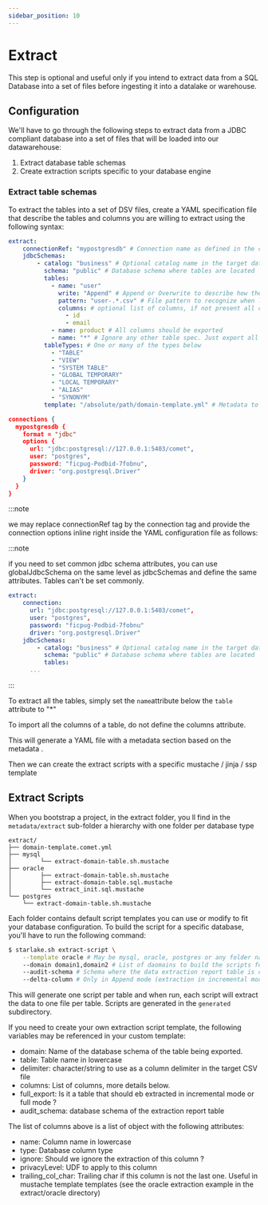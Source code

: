 ```yaml
---
sidebar_position: 10
---
```


# Extract

This step is optional and useful only if you intend to extract data from a SQL Database into
a set of files before ingesting it into a datalake or warehouse.

## Configuration

We'll have to go through the following steps to extract data from a JDBC compliant database
into a set of files that will be loaded into our datawarehouse:

1. Extract database table schemas
2. Create extraction scripts specific to your database engine

### Extract table schemas

To extract the tables into a set of DSV files, create a YAML specification file
that describe the tables and columns you are willing to extract using the following syntax:

````yaml
extract:
    connectionRef: "mypostgresdb" # Connection name as defined in the connections section of the application.conf file
    jdbcSchemas:
        - catalog: "business" # Optional catalog name in the target database
          schema: "public" # Database schema where tables are located
          tables:
            - name: "user"
              write: "Append" # Append or Overwrite to describe how the data should be loaded
              pattern: "user-.*.csv" # File pattern to recognize when loading this type of table
              columns: # optional list of columns, if not present all columns should be exported.
                - id
                - email
            - name: product # All columns should be exported
            - name: "*" # Ignore any other table spec. Just export all tables
          tableTypes: # One or many of the types below
            - "TABLE"
            - "VIEW"
            - "SYSTEM TABLE"
            - "GLOBAL TEMPORARY"
            - "LOCAL TEMPORARY"
            - "ALIAS"
            - "SYNONYM"
          template: "/absolute/path/domain-template.yml" # Metadata to use for the generated YML file.
````

````json
connections {
  mypostgresdb {
    format = "jdbc"
    options {
      url: "jdbc:postgresql://127.0.0.1:5403/comet",
      user: "postgres",
      password: "ficpug-Podbid-7fobnu",
      driver: "org.postgresql.Driver"
    }
  }
}
````

:::note

we may replace connectionRef tag by the connection tag and provide the connection options inline right inside the YAML configuration file as follows:

:::note

if you need to set common jdbc schema attributes, you can use globalJdbcSchema on the same level as jdbcSchemas and define the same attributes. Tables can't be set commonly.

````yaml
extract:
    connection:
      url: "jdbc:postgresql://127.0.0.1:5403/comet",
      user: "postgres",
      password: "ficpug-Podbid-7fobnu"
      driver: "org.postgresql.Driver"
    jdbcSchemas:
        - catalog: "business" # Optional catalog name in the target database
          schema: "public" # Database schema where tables are located
          tables:
      ...

````

:::

To extract all the tables, simply set the `name`attribute below the `table` attribute to "*"

To import all the columns of a table, do not define the columns attribute.

This will generate a YAML file with a metadata section based on the metadata .

Then we can create the extract scripts with a specific mustache / jinja / ssp template

## Extract Scripts

When you bootstrap a project, in the extract folder, you ll find in the `metadata/extract` sub-folder a hierarchy with one folder per database type

```
extract/
├── domain-template.comet.yml
├── mysql
│        └── extract-domain-table.sh.mustache
├── oracle
│        ├── extract-domain-table.sh.mustache
│        ├── extract-domain-table.sql.mustache
│        └── extract_init.sql.mustache
└── postgres
    └── extract-domain-table.sh.mustache
```

Each folder contains default script templates you can use or modify to fit your database configuration.
To build the script for a specific database, you'll have to run the following command:

```bash
$ starlake.sh extract-script \
    --template oracle # May be mysql, oracle, postgres or any folder name located in the metadata/extract folder and containing .mustache/ .j2 / .ssp template files.
    --domain domain1,domain2 # List of daomains to build the scripts for. If this parameter is not specified, all domains are processed.
    --audit-schema # Schema where the data extraction report table is created and reports are stored. Whennot specified, the table is created in the same schema as the table being extracted
    --delta-column # Only in Append mode (extraction in incremental mode), this is the column to use detect new data since last extraction. Usually a timestamp or a auto incremented numeric id. 
```

This will generate one script per table and when run, each script will extract the data to one file per table. Scripts are generated in the `generated` subdirectory.

If you need to create your own extraction script template, the following variables may be referenced in your custom template:

- domain: Name of the database schema of the table being exported. 
- table: Table name in lowercase
- delimiter: character/string to use as a column delimiter in the target CSV file
- columns: List of columns, more details below. 
- full_export: Is it a table that should eb extracted in incremental mode or full mode ? 
- audit_schema:  database schema of the extraction report table


The list of columns above is a list of object with the following attributes:
- name: Column name in lowercase
- type: Database column type
- ignore: Should we ignore the extraction of this column ?
- privacyLevel: UDF to apply to this column
- trailing_col_char: Trailing char if this column is not the last one. Useful in mustache template templates (see the oracle extraction example in the extract/oracle directory)

